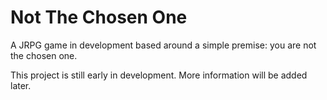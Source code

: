 # Not The Chosen One
A JRPG game in development based around a simple premise: you are not the chosen one.

This project is still early in development. More information will be added later.